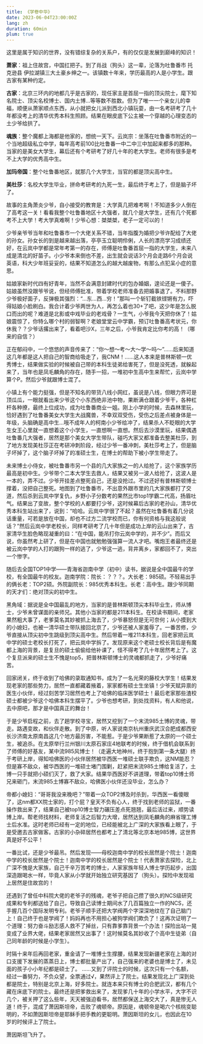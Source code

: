 ```yaml
---
title: 《学卷中华》
date: 2023-06-04T23:00:00Z
lang: zh
duration: 60min
plum: true
---
```


这里是属于知识的世界，没有错综复杂的关系户，有的仅仅是发展到巅峰的知识！

**萧家**：祖上住故宫，中国扛把子。到了肖战（狗头）这一辈，沦落为吐鲁番市 托克逊县 伊拉湖镇三大土豪乡绅之一。该镇数十年来，学历最高的人是小学生。跟古家有某种约定。

**古家**：北京三环内的地都几乎是古家的，现任家主是首屈一指的顶尖院士，麾下知名院士、顶尖名校博士、国内土博...等等数不胜数。但为了唯一一个亲女儿的幸福，顺便从萧家顺点东西，从小就把女儿派到西北小镇玩耍，由一名考研考了几十年都没考上的清华优秀本科生照顾。结果在眼皮底下公主被一个穿越的心理变态的土少爷给拱了。

**魂族**：整个魔都上海都是他家的，想统一天下。云岚宗：坐落在吐鲁番市附近的一个当地超级私立中学，每年高考前100比吐鲁番一中二中三中加起来都多的那种。当家的是美女大学生，幕后还有个考研考了好几十年的老大学生。老师有很多是考不上大学的优秀高中生。

**加玛帝国**：整个吐鲁番地区，就那几个大学生，当官的都是顶尖高中生。

**美杜莎**：名校大学生毕业，拼命考研考的九死一生，最后终于考上了，但是脑子坏了。

故事的主角萧炎少爷，自小接受的教育是：大学真几把难考啊！不知道多少人倒在了高考这一关！看看我整个吐鲁番地区十大强者，就几个是大学生，还有几个死都考不上大学！考大学真难啊！少爷心想：桀桀桀，老子一定可以的！

少爷亲爷爷当年和吐鲁番市一个大佬关系不错，当年指腹为婚把少爷许配给了大佬的孙女。孙女长的到是越来越出落，亭亭玉立聪明伶俐，人长的漂亮学习成绩还好，在云岚中学都是常年考第一的存在，师傅是吐鲁番首屈一指的大学生，未来八成是清北的好苗子。小少爷本来倒也不差，出生就会说话3个月会走路6个月会说英语，科大少年班妥妥的，结果不知道怎么的越大越废物，有那么点犯呆小症的意思。

姑娘家新时代四有好青年，当然不会满意封建时代的包办婚姻，遑论还是一傻子。姑娘虽然没跟爷爷说，但经师傅批准，带着学校老师准备去把婚事退了。不料那野少爷极好面子，反弹极其强烈：“…东…西…穷！”那叫一个斩钉截铁铿锵有力，吓得姑娘小脸刷白。我合计着少爷两世为人，再怎么着也30+了吧，这少年是怎么脱口而出的呢？难道是北影或中戏毕业的老戏骨？一生气，小爷我今天把你休了！姑娘震惊了，你特么哪个村的弱智啊？老娘堂堂云中学霸，预订吐鲁番高考状元，你休我？？少爷话撂出来了，看着吧沙X，三年之后，小爷我肯定比你考的高！（哪来的自信？）

正在郁闷中，一个悠悠的声音传来了：“你～想～考～大～学～吗～”……后来知道这几年都是这人把自己的智商给吸走了，我CNM！……这人本来是普林斯顿一优秀博士，结果做实验的时候被自己带的本科生徒弟给害死了，但是没死透，就躲起来了，当年也是凤毛麟角的存在，随手一招，一堆初中生高中生来帮忙，云岚中学算个P。然后少爷就跟博士混了。

小镇上有个能力挺强，但是不知名的带货八线小网红，虽说是八线，但眼力界可是顶瓜瓜，一眼就看出来少爷这个小东西绝非池中物，果断满仓跟着少爷干，各种杠杆各种撩，最终上位成功，成为吐鲁番商业一姐。刚上小学的时候，去森林里玩，恰好遇到了吐鲁番美女大学生大战魔兽，不幸双双受伤，受伤之后差点被身体是一年级，头脑确是高中生...哦不成年人的柯南小少爷给冲了，结果杀人不眨眼的大学生女王心里就一直想着这个小学生，一直想啊一直想。然后去沙漠里玩，结果偶遇吐鲁番几大强者，居然是那个美女大学生带队，碰巧大家又都准备去整美杜莎，到了地方发现美杜莎正在考研冲刺阶段，经过少爷一番冲刺，美杜莎考上了，但是脑子坏掉了，这个脑子坏掉了的准硕士生，在博士的帮助下被小学生带走了。

未来博士小侍女，被吐鲁番市另一个县的几大家族之一的人给抢了，这个家族学历最高是初中生。少爷带个二本大学生去救人，结果又被另一波人给抢了，这波人是一本的，弄不过。少爷开挂差点整死自己，还是没抢过。不过还好有普林斯顿博士撑着，没把自己整死。地图到了吐鲁番市，不出意外跟市里的几大家族都打了交道，然后杀到云岚中学复仇，乡野小子分数考的果然比市top1学霸二代高，扬眉吐气。结果出了变故，整个学校的人都要打少爷，这时候幕后古家的老孙山，清华优秀本科生站出来了，说到：“哈哈。云岚中学很了不起？虽然在吐鲁番有着几分说话重量，可若是放在中国，却也不过方二流学校而已，你有何资格与我这般说话？”然后云岚中学老校长，同样考研考了几十年但是成功上岸的云山出来了，古家清华生脸色略现凝重的曰：“在中国，能吊打你云岚中学的，并不少”。而后又说，你虽然考上研了，但是在中国也就勉勉强强算一流人才吧。嘴炮王者最终还是被云岚中学的人打的跟狗一样的逃了，少爷这一逃，背井离乡，家都回不了，突出一个惨字。

随后去全国TOP1中学——青海省迦南中学（初中）读书，据说是全中国最牛的学校，有全国最牛的校友。迦南学院：院长：？？？。大长老：985硕。不轻易出手的俩长老：TOP2硕。外院副院长：985优秀本科生。长老：高中生。跟少爷同期的天才们：绝对顶尖的初中生。

黑角域：据说是全中国最乱的地方，当家的是普林斯顿顶尖本科毕业生，师从博士，少爷未曾谋面的亲师兄。其他小当家的都是211本科生。在校读书期间，老家果然粗大事了，老爹莫名其妙被抓上海去了，少爷暴怒但是无可奈何；从小摸到大的小媳妇，也被一清华硕士带队接回北京了，少爷还被人家羞辱了。一番苦修，少爷直接从顶尖初中生跳级到顶尖高中生。然后带着一堆211本科生，回老家把云岚中学的硕士老校长打死了，把云岚中学拆了。发现原来这个老硕士校长背后是有魔都上海的背景，是复旦的硕士偷偷给他补课了，怪不得考了几十年居然考上了。这个复旦派来的硕士生不愧是top5，把普林斯顿博士的灵魂都抓走了，少爷好痛苦。

回家闭关，终于收到了哈佛的录取通知书，成为了一名光荣的藤校大学生！结果发现老家的那些势力，居然一直都藏着掖着，家家都有硕士生坐镇！少爷天赋异禀的医生小伙伴，经过刻苦学习居然也考上了哈佛的临床医学硕士！最后老家那些渣校硕士都被少爷这个哈佛本科生摆平了。少爷也想考研，到处找资料，有人和他说，去中原吧，那才是中国真正的舞台！

于是少爷启程之前，去了趟学校寻宝，居然又挖到了一个末流985土博的灵魂，带走。路遇变故，和伙伴走散。到了中原，听人家说南京杭州重庆武汉合肥成都西安长沙济南太原南昌这几个地方最厉害，不能惹。于是少爷果断惹了太原的一个硕士生，被追杀。在太原举行兰州银川太原石家庄4地联考的时候，终于借机会联系到了师傅的好基友，某中流985风博士！（走遍大地神州，终于抱到第一条大腿）终于考研上岸，得知哈佛医的小伙伴居然被华西医一堆硕士联手欺负，这NM能忍？但是寡不敌众，被华西医的一堆硕士堵门围剿，赶紧把末流985土博给复活了，土博一只手就把小硕们灭了，救了大家。结果华西医好不讲道理，带着top10博士师兄来砸门，末流985土博寡不敌众，哈佛医小伙伴还没毕业，怎么办？

帝都小媳妇：“哥哥我没来晚吧？”带着一众TOP2博及时杀到，华西医一看傻眼了，这nm都XX院士家的，打个屁？皇天不负有心人，终于找到老师的监狱，一番操作救出来了，结果自己被top10博士智力碾压差点死翘翘，最后活过来，顺势读博上岸。帮老师找材料，老师复活之后智力大增，居然达到凤毛麟角的麻省理工博士后水准。这时老师已经有一定的地位，已经能被北上广深的大家族看上眼了，于是受邀去古家做客。古家的小杂碎居然也都考上了清北等北京本地985博，这世界真是好不公平！

一番比试，还是少爷最吊。然后发现——母校迦南中学的校长居然是个院士！迦南中学的校长居然是个院士！迦南中学的校长居然是个院士！代表萧家去探险，北上广深不愧是大家族，自己千辛万苦考的博士，人家家族年轻人博士学历起步，出国深造跟喝水一样，毕竟人家从小学就开始独立研究基因了（狗头）。探险中发现祖上居然是住故宫的！

还遇到了曾任中科院大佬的老爷子的残魂，老爷子把自己攒了很久的NCS级研究成果和专利都送给了自己，导致自己读博士期间水了几百篇独立一作的NCS，还手握几百个国际发明专利。老爷子顺手还把大学阀两个字深深地纹在了自己脑门上！自己终于也是学阀了！妈妈再也不用担心被狗学阀们欺负了！这再次证明了一个道理：努力奋斗励志感人救不了掉丝，只有靠爹靠背景一个办法！探险出站一晃变成了业界大佬，结果老家居然又出事了！这时候莫名其妙收了个高中生徒弟（自己同年龄的时候是小学生）。

时隔十来年后再回老家，重金请了一堆博士生撑腰，结果发现新疆老家在上海的对口支援下发展的蒸蒸日上，博士都批量产出了，自己强来的老婆也是博士了，未见面的孩子小小年纪都是硕士了。 ......又到了评院士的时候，这次只有一个名额，经过一番努力，不负众望，全票通过√，果然评上了院士。结果发现北上广深到处都是院士，特别是北京上海，好多院士。就连本来只有博士的合肥武汉，都有几个藏在床底下的院士。最终还是把爹救出来了，发现爹几十年的小学水平，大字不识几个，被关押了这么些年，天天被强迫看书，居然都保送上海交大了，真是惨无人道！终于，混成了萧因斯坦帝，击败了魂顿帝。原因是，魂顿帝是喝六个核桃变聪明的，不如萧因斯坦帝是耶稣手把手教的更聪明。萧因斯坦的女儿，也因此在10岁的时候评上了院士。

萧因斯坦飞升了。
